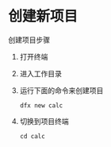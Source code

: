 # 创建新项目

创建项目步骤

1. 打开终端
2. 进入工作目录
3. 运行下面的命令来创建项目

   ```text
   dfx new calc
   ```

4. 切换到项目终端

   ```text
   cd calc
   ```


